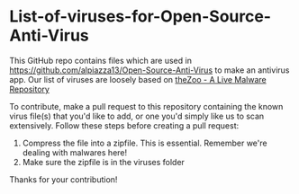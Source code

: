 # List-of-viruses-for-Open-Source-Anti-Virus

This GitHub repo contains files which are used in https://github.com/alpiazza13/Open-Source-Anti-Virus to make an antivirus app. Our list of viruses are loosely based on [theZoo - A Live Malware Repository](https://thezoo.morirt.com/)

To contribute, make a pull request to this repository containing the known virus file(s) that you'd like to add, or one you'd simply like us to scan extensively. Follow these steps before creating a pull request:
1) Compress the file into a zipfile. This is essential. Remember we're dealing with malwares here!
2) Make sure the zipfile is in the viruses folder

Thanks for your contribution!
